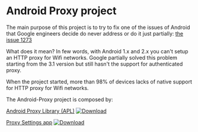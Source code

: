 Android Proxy project
=============

The main purpose of this project is to try to fix one of the issues of Android that Google engineers decide do never address or do it just partially: [the issue 1273](https://code.google.com/p/android/issues/detail?id=1273)

What does it mean? In few words, with Android 1.x and 2.x you can't setup an HTTP proxy for Wifi networks. Google partially solved this problem starting from the 3.1 version but still hasn't the support for authenticated proxy.
 
When the project started, more than 98% of devices lacks of native support for HTTP proxy for Wifi networks.

The Android-Proxy project is composed by:

[Android Proxy Library (APL)](https://github.com/shouldit/android-proxy/tree/master/android-proxy-library)   [![Download](https://api.bintray.com/packages/shouldit/maven/android-proxy-library/images/download.svg)  ](https://bintray.com/shouldit/maven/android-proxy-library/_latestVersion)

[Proxy Settings app](https://github.com/shouldit/android-proxy/tree/master/proxy-settings)
[![Download](https://developer.android.com/images/brand/en_generic_rgb_wo_45.png)  ](https://play.google.com/store/apps/details?id=com.lechucksoftware.proxy.proxysettings)

